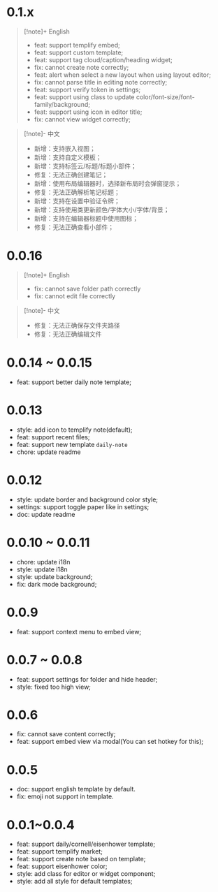 # 0.1.x

> [!note]+ English
>
> - feat: support templify embed;
> - feat: support custom template;
> - feat: support tag cloud/caption/heading widget;
> - fix: cannot create note correctly;
> - feat: alert when select a new layout when using layout editor;
> - fix: cannot parse title in editing note correctly;
> - feat: support verify token in settings;
> - feat: support using class to update color/font-size/font-family/background;
> - feat: support using icon in editor title;
> - fix: cannot view widget correctly;

> [!note]- 中文
>
> - 新增：支持嵌入视图；
> - 新增：支持自定义模板；
> - 新增：支持标签云/标题/标题小部件；
> - 修复：无法正确创建笔记；
> - 新增：使用布局编辑器时，选择新布局时会弹窗提示；
> - 修复：无法正确解析笔记标题；
> - 新增：支持在设置中验证令牌；
> - 新增：支持使用类更新颜色/字体大小/字体/背景；
> - 新增：支持在编辑器标题中使用图标；
> - 修复：无法正确查看小部件；

# 0.0.16

> [!note]+ English
>
> - fix: cannot save folder path correctly
> - fix: cannot edit file correctly

> [!note]- 中文
>
> - 修复：无法正确保存文件夹路径
> - 修复：无法正确编辑文件

# 0.0.14 ~ 0.0.15

- feat: support better daily note template;

# 0.0.13

- style: add icon to templify note(default);
- feat: support recent files;
- feat: support new template `daily-note`
- chore: update readme

# 0.0.12

- style: update border and background color style;
- settings: support toggle paper like in settings;
- doc: update readme

# 0.0.10 ~ 0.0.11

- chore: update i18n
- style: update i18n
- style: update background;
- fix: dark mode background;

# 0.0.9

- feat: support context menu to embed view;

# 0.0.7 ~ 0.0.8

- feat: support settings for folder and hide header;
- style: fixed too high view;

# 0.0.6

- fix: cannot save content correctly;
- feat: support embed view via modal(You can set hotkey for this);

# 0.0.5

- doc: support english template by default.
- fix: emoji not support in template.

# 0.0.1~0.0.4

- feat: support daily/cornell/eisenhower template;
- feat: support templify market;
- feat: support create note based on template;
- feat: support eisenhower color;
- style: add class for editor or widget component;
- style: add all style for default templates;
